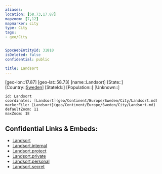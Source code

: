 ```yaml
---
aliases: 
location: [58.73,17.87]
mapzoom: [7,12] 
mapmarker: city 
type: City
tags:
- geo/City


SpocWebEntityId: 31810
isDeleted: false
confidential: public

title: Landsort
---
```

[geo-lon::17.87]
[geo-lat::58.73]
[name::Landsort]
[State::]
[Country::[Sweden](geo/Continent/Europe/Sweden.md)]
[StateId::]
[Population::]
[Unknown::]


```leaflet
id: Landsort
coordinates: [Landsort](geo/Continent/Europe/Sweden/City/Landsort.md)
markerFile: [Landsort](geo/Continent/Europe/Sweden/City/Landsort.md)
defaultZoom: 11 
maxZoom: 18
```


## Confidential Links & Embeds: 
- [Landsort](../../../../../../_public/geo/Continent/Europe/Sweden/City/Landsort.md) 
- [Landsort.internal](../../../../../../_internal/geo/Continent/Europe/Sweden/City/Landsort.internal.md) 
- [Landsort.protect](../../../../../../_protect/geo/Continent/Europe/Sweden/City/Landsort.protect.md) 
- [Landsort.private](../../../../../../_private/geo/Continent/Europe/Sweden/City/Landsort.private.md) 
- [Landsort.personal](../../../../../../_personal/geo/Continent/Europe/Sweden/City/Landsort.personal.md) 
- [Landsort.secret](../../../../../../_secret/geo/Continent/Europe/Sweden/City/Landsort.secret.md) 

